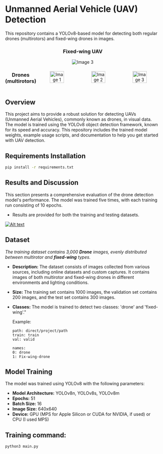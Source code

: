 # Unmanned Aerial Vehicle (UAV) Detection

This repository contains a YOLOv8-based model for detecting both regular drones (multirotors) and fixed-wing drones in images.
<div  align="center">
<h3 align='center'>Fixed-wing UAV</h3>
  <img src="https://media0.giphy.com/media/v1.Y2lkPTc5MGI3NjExNmUzeHo3NnE3ZjM3M29tOXYwMXdiMHhpdDlhNzJmYm50MHZiaHIyNyZlcD12MV9pbnRlcm5hbF9naWZfYnlfaWQmY3Q9Zw/eWtwSaEZHRZfBU6mDR/giphy.gif" alt="Image 3" style="display:inline-block; height: auto;">
</div>

<div align="center"style="display: flex !important;flex-direction: row;flex-wrap: nowrap;align-content: stretch;justify-content: space-evenly;align-items: center;"><h3 align='center'>Drones (multirotors)</h3> <img src="https://media3.giphy.com/media/v1.Y2lkPTc5MGI3NjExMmVmdHNoam1oaGY3Yjl6anY4amU5YzZpdDFiMWdtY3JvcWkzemdrayZlcD12MV9pbnRlcm5hbF9naWZfYnlfaWQmY3Q9Zw/YFt1vuUWIUEK20032A/giphy.gif" alt="Image 1" style="display:inline-block; margin: 10px; width: 40% !important; height: auto;">
  <img src="https://media2.giphy.com/media/v1.Y2lkPTc5MGI3NjExMmttc25lZzI1NTZjemlsbXkybWNhZzdidGZnaDBxazd1bGN0M3B0diZlcD12MV9pbnRlcm5hbF9naWZfYnlfaWQmY3Q9Zw/F0s1DhmP8kjRyceiZn/giphy.gif" alt="Image 2" style="display:inline-block; margin: 10px; width: 40% !important; height: auto;">
  <img src="https://media3.giphy.com/media/v1.Y2lkPTc5MGI3NjExNXhzaWxvZjJpcXZibG1mYW82b3RvaGczeXpnOWwxcnFzMzJjcHl2MSZlcD12MV9pbnRlcm5hbF9naWZfYnlfaWQmY3Q9Zw/ZexM3mTNT6wgeme0tw/giphy.gif" alt="Image 3" style="display:inline-block; margin: 10px; width: 40% !important; height: auto;">
</div>

## Overview

This project aims to provide a robust solution for detecting UAVs (Unmanned Aerial Vehicles), commonly known as drones, in visual data. The model is trained using the YOLOv8 object detection framework, known for its speed and accuracy. This repository includes the trained model weights, example usage scripts, and documentation to help you get started with UAV detection.

## Requirements Installation

```bash
pip install -r requirements.txt
```
## Results and Discussion
This section presents a comprehensive evaluation of the drone detection model's performance. The model was trained five times, with each training run consisting of 10 epochs.
- Results are provided for both the training and testing datasets.

[![Alt text](https://i.postimg.cc/nhf8sW-8w/results.png)](https://github.com/Alireza0K)

## Dataset

*The training dataset contains 3,000 ***Drone*** images, evenly distributed between multirotor and ***fixed-wing*** types.*

*   **Description:** The dataset consists of images collected from various sources, including online datasets and custom captures. It contains images of both multirotor and fixed-wing drones in different environments and lighting conditions.
*   **Size:** The training set contains 1000 images, the validation set contains 200 images, and the test set contains 300 images.
*   **Classes:** The model is trained to detect two classes: 'drone' and 'fixed-wing'."

    Example:
    ```
    path: direct/project/path
    train: train
    val: valid

    names:
    0: drone
    1: Fix-wing-drone
    ```

## Model Training

The model was trained using YOLOv8 with the following parameters:

*   **Model Architecture:** YOLOv8n, YOLOv8s, YOLOv8m 
*   **Epochs:** 51
*   **Batch Size:** 16
*   **Image Size:** 640x640
*   **Device:** GPU (MPS for Apple Silicon or CUDA for NVIDIA, if used) or CPU (I used MPS)

## Training command:

```bash
python3 main.py
